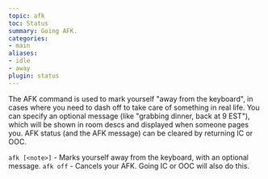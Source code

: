 ```yaml
---
topic: afk
toc: Status
summary: Going AFK.
categories:
- main
aliases:
- idle
- away
plugin: status
---
```

The AFK command is used to mark yourself "away from the keyboard", in cases where you need to dash off to take care of something in real life.  You can specify an optional message (like "grabbing dinner, back at 9 EST"), which will be shown in room descs and displayed when someone pages you.  AFK status (and the AFK message) can be cleared by returning IC or OOC.

`afk [<note>]` - Marks yourself away from the keyboard, with an optional message.
`afk off` - Cancels your AFK.  Going IC or OOC will also do this.
